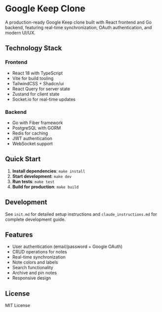 # Google Keep Clone

A production-ready Google Keep clone built with React frontend and Go backend, featuring real-time synchronization, OAuth authentication, and modern UI/UX.

## Technology Stack

### Frontend
- React 18 with TypeScript
- Vite for build tooling
- TailwindCSS + Shadcn/ui
- React Query for server state
- Zustand for client state
- Socket.io for real-time updates

### Backend
- Go with Fiber framework
- PostgreSQL with GORM
- Redis for caching
- JWT authentication
- WebSocket support

## Quick Start

1. **Install dependencies**: `make install`
2. **Start development**: `make dev`
3. **Run tests**: `make test`
4. **Build for production**: `make build`

## Development

See `init.md` for detailed setup instructions and `claude_instructions.md` for complete development guide.

## Features

- User authentication (email/password + Google OAuth)
- CRUD operations for notes
- Real-time synchronization
- Note colors and labels
- Search functionality
- Archive and pin notes
- Responsive design

## License

MIT License